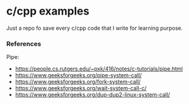 # c/cpp examples

Just a repo fo save every c/cpp code that I write for learning purpose.



### References

Pipe: 

* https://people.cs.rutgers.edu/~pxk/416/notes/c-tutorials/pipe.html
* https://www.geeksforgeeks.org/pipe-system-call/
* https://www.geeksforgeeks.org/fork-system-call/
* https://www.geeksforgeeks.org/wait-system-call-c/
* https://www.geeksforgeeks.org/dup-dup2-linux-system-call/

